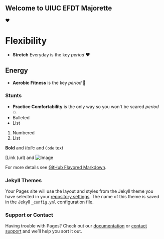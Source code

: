 ## Welcome to UIUC EFDT Majorette
❤



# Flexibility
- **Stretch** Everyday is the key _period_
❤
## Energy
- **Aerobic Fitness** is the key  _period_
   :runner:
### Stunts 
-  **Practice Comfortability** is the only way  so you won't be scared  _period_
    :boom:
- Bulleted
- List

1. Numbered
2. List

**Bold** and _Italic_ and `Code` text

[Link
(url) and ![Image](src)


For more details see [GitHub Flavored Markdown](https://guides.github.com/features/mastering-markdown/).

### Jekyll Themes

Your Pages site will use the layout and styles from the Jekyll theme you have selected in your [repository settings](https://github.com/Marquise2021/Marquise2021.github.io/settings). The name of this theme is saved in the Jekyll `_config.yml` configuration file.

### Support or Contact

Having trouble with Pages? Check out our [documentation](https://help.github.com/categories/github-pages-basics/) or [contact support](https://github.com/contact) and we’ll help you sort it out.
